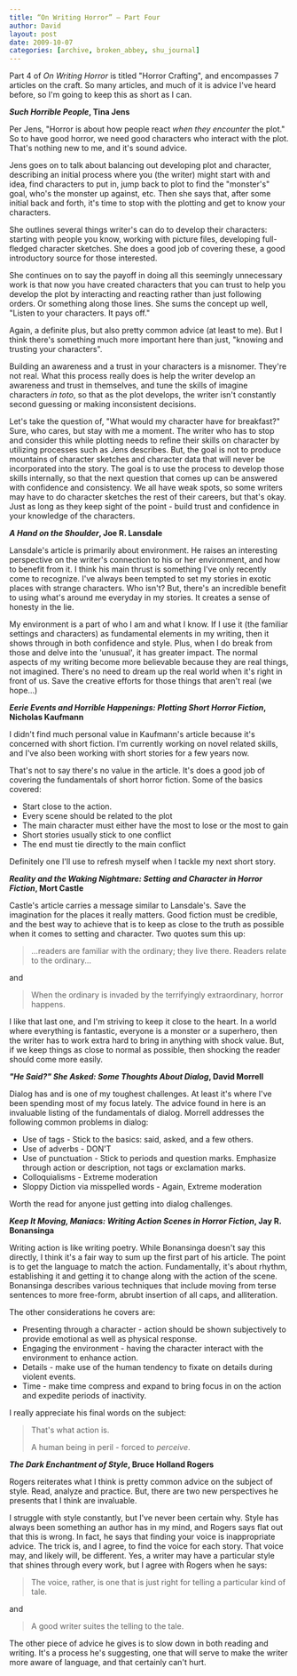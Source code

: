 ```yaml
---
title: “On Writing Horror” – Part Four
author: David
layout: post
date: 2009-10-07
categories: [archive, broken_abbey, shu_journal]
---
```


Part 4 of _On Writing Horror_ is titled "Horror Crafting", and encompasses 7
articles on the craft. So many articles, and much of it is advice I've heard
before, so I'm going to keep this as short as I can.

**_Such Horrible People_, Tina Jens**

Per Jens, "Horror is about how people react _when they encounter_ the plot." So
to have good horror, we need good characters who interact with the plot. That's
nothing new to me, and it's sound advice.

Jens goes on to talk about balancing out developing plot and character,
describing an initial process where you (the writer) might start with and idea,
find characters to put in, jump back to plot to find the "monster's" goal, who's
the monster up against, etc. Then she says that, after some initial back and
forth, it's time to stop with the plotting and get to know your characters.

She outlines several things writer's can do to develop their characters:
starting with people you know, working with picture files, developing
full-fledged character sketches. She does a good job of covering these, a good
introductory source for those interested.

She continues on to say the payoff in doing all this seemingly unnecessary work
is that now you have created characters that you can trust to help you develop
the plot by interacting and reacting rather than just following orders. Or
something along those lines. She sums the concept up well, "Listen to your
characters. It pays off."

Again, a definite plus, but also pretty common advice (at least to me). But I
think there's something much more important here than just, "knowing and
trusting your characters".

Building an awareness and a trust in your characters is a misnomer. They're not
real. What this process really does is help the writer develop an awareness and
trust in themselves, and tune the skills of imagine characters _in toto_, so
that as the plot develops, the writer isn't constantly second guessing or making
inconsistent decisions.

Let's take the question of, "What would my character have for breakfast?" Sure,
who cares, but stay with me a moment. The writer who has to stop and consider
this while plotting needs to refine their skills on character by utilizing
processes such as Jens describes. But, the goal is not to produce mountains of
character sketches and character data that will never be incorporated into the
story. The goal is to use the process to develop those skills internally, so
that the next question that comes up can be answered with confidence and
consistency. We all have weak spots, so some writers may have to do character
sketches the rest of their careers, but that's okay. Just as long as they keep
sight of the point - build trust and confidence in your knowledge of the
characters.

**_A Hand on the Shoulder_, Joe R. Lansdale**

Lansdale's article is primarily about environment. He raises an interesting
perspective on the writer's connection to his or her environment, and how to
benefit from it. I think his main thrust is something I've only recently come to
recognize. I've always been tempted to set my stories in exotic places with
strange characters. Who isn't? But, there's an incredible benefit to using
what's around me everyday in my stories. It creates a sense of honesty in the
lie.

My environment is a part of who I am and what I know. If I use it (the familiar
settings and characters) as fundamental elements in my writing, then it shows
through in both confidence and style. Plus, when I do break from those and delve
into the 'unusual', it has greater impact. The normal aspects of my writing
become more believable because they are real things, not imagined. There's no
need to dream up the real world when it's right in front of us. Save the
creative efforts for those things that aren't real (we hope...)

**_Eerie Events and Horrible Happenings: Plotting Short Horror Fiction_,
Nicholas Kaufmann**

I didn't find much personal value in Kaufmann's article because it's concerned
with short fiction. I'm currently working on novel related skills, and I've also
been working with short stories for a few years now.

That's not to say there's no value in the article. It's does a good job of
covering the fundamentals of short horror fiction. Some of the basics covered:

- Start close to the action.
- Every scene should be related to the plot
- The main character must either have the most to lose or the most to gain
- Short stories usually stick to one conflict
- The end must tie directly to the main conflict

Definitely one I'll use to refresh myself when I tackle my next short story.

**_Reality and the Waking Nightmare: Setting and Character in Horror Fiction_,
Mort Castle**

Castle's article carries a message similar to Lansdale's. Save the imagination
for the places it really matters. Good fiction must be credible, and the best
way to achieve that is to keep as close to the truth as possible when it comes
to setting and character. Two quotes sum this up:

> ...readers are familiar with the ordinary; they live there. Readers relate to
> the ordinary...

and

> When the ordinary is invaded by the terrifyingly extraordinary, horror
> happens.

I like that last one, and I'm striving to keep it close to the heart. In a world
where everything is fantastic, everyone is a monster or a superhero, then the
writer has to work extra hard to bring in anything with shock value. But, if we
keep things as close to normal as possible, then shocking the reader should come
more easily.

**_"He Said?" She Asked: Some Thoughts About Dialog_, David Morrell**

Dialog has and is one of my toughest challenges. At least it's where I've been
spending most of my focus lately. The advice found in here is an invaluable
listing of the fundamentals of dialog. Morrell addresses the following common
problems in dialog:

- Use of tags - Stick to the basics: said, asked, and a few others.
- Use of adverbs - DON'T
- Use of punctuation - Stick to periods and question marks. Emphasize through
  action or description, not tags or exclamation marks.
- Colloquialisms - Extreme moderation
- Sloppy Diction via misspelled words - Again, Extreme moderation

Worth the read for anyone just getting into dialog challenges.

**_Keep It Moving, Maniacs: Writing Action Scenes in Horror Fiction_, Jay R.
Bonansinga**

Writing action is like writing poetry. While Bonansinga doesn't say this
directly, I think it's a fair way to sum up the first part of his article. The
point is to get the language to match the action. Fundamentally, it's about
rhythm, establishing it and getting it to change along with the action of the
scene. Bonansinga describes various techniques that include moving from terse
sentences to more free-form, abrubt insertion of all caps, and alliteration.

The other considerations he covers are:

- Presenting through a character - action should be shown subjectively to
  provide emotional as well as physical response.
- Engaging the environment - having the character interact with the environment
  to enhance action.
- Details - make use of the human tendency to fixate on details during violent
  events.
- Time - make time compress and expand to bring focus in on the action and
  expedite periods of inactivity.

I really appreciate his final words on the subject:

> That's what action is.
>
> A human being in peril - forced to _perceive_.

**_The Dark Enchantment of Style_, Bruce Holland Rogers**

Rogers reiterates what I think is pretty common advice on the subject of style.
Read, analyze and practice. But, there are two new perspectives he presents that
I think are invaluable.

I struggle with style constantly, but I've never been certain why. Style has
always been something an author has in my mind, and Rogers says flat out that
this is wrong. In fact, he says that finding your voice is inappropriate advice.
The trick is, and I agree, to find the voice for each story. That voice may, and
likely will, be different. Yes, a writer may have a particular style that shines
through every work, but I agree with Rogers when he says:

> The voice, rather, is one that is just right for telling a particular kind of
> tale.

and

> A good writer suites the telling to the tale.

The other piece of advice he gives is to slow down in both reading and writing.
It's a process he's suggesting, one that will serve to make the writer more
aware of language, and that certainly can't hurt.
